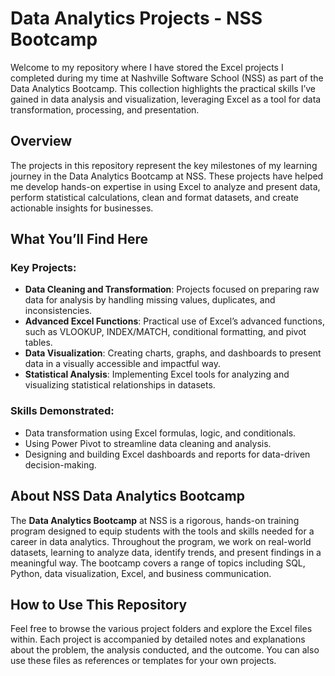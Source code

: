 # Data Analytics Projects - NSS Bootcamp

Welcome to my repository where I have stored the Excel projects I completed during my time at Nashville Software School (NSS) as part of the Data Analytics Bootcamp. This collection highlights the practical skills I’ve gained in data analysis and visualization, leveraging Excel as a tool for data transformation, processing, and presentation.

## Overview

The projects in this repository represent the key milestones of my learning journey in the Data Analytics Bootcamp at NSS. These projects have helped me develop hands-on expertise in using Excel to analyze and present data, perform statistical calculations, clean and format datasets, and create actionable insights for businesses.

## What You’ll Find Here

### Key Projects:
- **Data Cleaning and Transformation**: Projects focused on preparing raw data for analysis by handling missing values, duplicates, and inconsistencies.
- **Advanced Excel Functions**: Practical use of Excel’s advanced functions, such as VLOOKUP, INDEX/MATCH, conditional formatting, and pivot tables.
- **Data Visualization**: Creating charts, graphs, and dashboards to present data in a visually accessible and impactful way.
- **Statistical Analysis**: Implementing Excel tools for analyzing and visualizing statistical relationships in datasets.

### Skills Demonstrated:
- Data transformation using Excel formulas, logic, and conditionals.
- Using Power Pivot to streamline data cleaning and analysis.
- Designing and building Excel dashboards and reports for data-driven decision-making.

## About NSS Data Analytics Bootcamp

The **Data Analytics Bootcamp** at NSS is a rigorous, hands-on training program designed to equip students with the tools and skills needed for a career in data analytics. Throughout the program, we work on real-world datasets, learning to analyze data, identify trends, and present findings in a meaningful way. The bootcamp covers a range of topics including SQL, Python, data visualization, Excel, and business communication.

## How to Use This Repository

Feel free to browse the various project folders and explore the Excel files within. Each project is accompanied by detailed notes and explanations about the problem, the analysis conducted, and the outcome. You can also use these files as references or templates for your own projects.